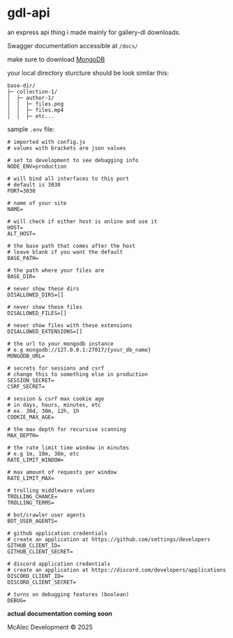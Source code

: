 # gdl-api

an express api thing i made mainly for gallery-dl downloads.  

Swagger documentation accessible at `/docs/`

make sure to download [MongoDB](https://www.mongodb.com/try/download/community)

your local directory sturcture should be look similar this:

```text
base-dir/
├─ collection-1/
│  ├─ author-1/
│  │  ├─ files.png
│  │  ├─ files.mp4
│  │  ├─ etc...
```

sample `.env` file:

```env
# imported with config.js
# values with brackets are json values

# set to development to see debugging info
NODE_ENV=production

# will bind all interfaces to this port
# default is 3030
PORT=3030

# name of your site
NAME=

# will check if either host is online and use it
HOST=
ALT_HOST=

# the base path that comes after the host
# leave blank if you want the default
BASE_PATH=

# the path where your files are
BASE_DIR=

# never show these dirs
DISALLOWED_DIRS=[]

# never show these files
DISALLOWED_FILES=[]

# never show files with these extensions
DISALLOWED_EXTENSIONS=[]

# the url to your mongodb instance
# e.g mongodb://127.0.0.1:27017/{your_db_name}
MONGODB_URL=

# secrets for sessions and csrf
# change this to something else in production
SESSION_SECRET=
CSRF_SECRET=

# session & csrf max cookie age
# in days, hours, minutes, etc
# ex. 30d, 30m, 12h, 1h
COOKIE_MAX_AGE=

# the max depth for recursive scanning
MAX_DEPTH=

# the rate limit time window in minutes
# e.g 1m, 10m, 30m, etc
RATE_LIMIT_WINDOW=

# max amount of requests per window
RATE_LIMIT_MAX=

# trolling middleware values
TROLLING_CHANCE=
TROLLING_TERMS=

# bot/crawler user agents
BOT_USER_AGENTS=

# github application credentials
# create an application at https://github.com/settings/developers
GITHUB_CLIENT_ID=
GITHUB_CLIENT_SECRET=

# discord application credentials
# create an application at https://discord.com/developers/applications
DISCORD_CLIENT_ID=
DISCORD_CLIENT_SECRET=

# turns on debugging features (boolean)
DEBUG=
```

**actual documentation coming soon**  

McAlec Development © 2025

